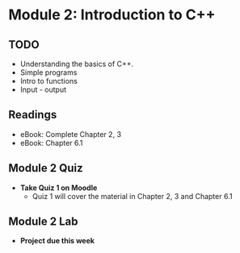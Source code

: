 # Module 2: Introduction to C++

## TODO

- Understanding the basics of C++.
- Simple programs
- Intro to functions
- Input - output

## Readings

- eBook: Complete Chapter 2, 3
- eBook: Chapter 6.1

## Module 2 Quiz

- **Take Quiz 1 on Moodle**
  - Quiz 1 will cover the material in Chapter 2, 3 and Chapter 6.1

## Module 2 Lab

- **Project due this week**
